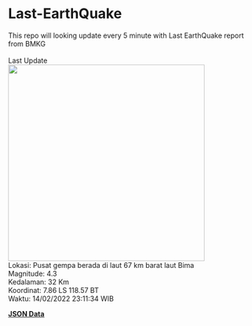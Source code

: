 # Last-EarthQuake
This repo will looking update every 5 minute with Last EarthQuake report from BMKG
<br>
<br>
Last Update
<br>
<img src="https://ews.bmkg.go.id/TEWS/data/20220214231134.mmi.jpg" width="400"/>
<br>
Lokasi: Pusat gempa berada di laut 67 km barat laut Bima <br>
Magnitude: 4.3 <br>
Kedalaman: 32 Km <br>
Koordinat: 7.86 LS 118.57 BT <br>
Waktu: 14/02/2022 23:11:34 WIB <br>

<a href="./data/data.json">**JSON Data**</a>
